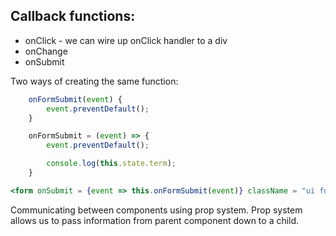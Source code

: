## Callback functions:
* onClick - we can wire up onClick handler to a div
* onChange
* onSubmit


Two ways of creating the same function:
```javascript
    onFormSubmit(event) {
        event.preventDefault();
    }

    onFormSubmit = (event) => {
        event.preventDefault();

        console.log(this.state.term);
    }
```
```jsx
<form onSubmit = {event => this.onFormSubmit(event)} className = "ui form">
```

Communicating between components using prop system.  Prop system allows us to pass information from parent component down to a child.
